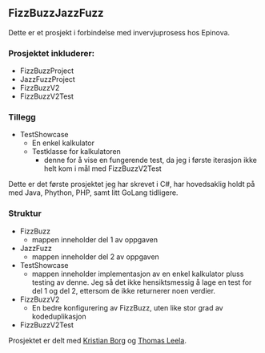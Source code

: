 ## FizzBuzzJazzFuzz
Dette er et prosjekt i forbindelse med invervjuprosess hos Epinova.

### Prosjektet inkluderer:
- FizzBuzzProject
- JazzFuzzProject
- FizzBuzzV2
- FizzBuzzV2Test

### Tillegg
- TestShowcase
  - En enkel kalkulator
  - Testklasse for kalkulatoren
    - denne for å vise en fungerende test, da jeg i første iterasjon ikke helt kom i mål med FizzBuzzV2Test

Dette er det første prosjektet jeg har skrevet i  C#, har hovedsaklig holdt på med Java, Phython, PHP, samt litt GoLang tidligere.

### Struktur
- FizzBuzz
  - mappen inneholder del 1 av oppgaven
- JazzFuzz
  - mappen inneholder del 2 av oppgaven
- TestShowcase
  - mappen inneholder implementasjon av en enkel kalkulator pluss testing av denne. Jeg så det ikke hensiktsmessig å lage en test for del 1 og del 2, ettersom de ikke returnerer noen verdier.
- FizzBuzzV2
  - En bedre konfigurering av FizzBuzz, uten like stor grad av kodeduplikasjon
- FizzBuzzV2Test

Prosjektet er delt med [Kristian Borg](https://github.com/BorgKristian) og [Thomas Leela](https://github.com/tholee).
